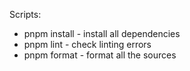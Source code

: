 Scripts:

-   pnpm install - install all dependencies
-   pnpm lint - check linting errors
-   pnpm format - format all the sources
